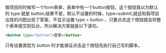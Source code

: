 做项目的时候写一个form表单，表单中有一个button按钮，这个按钮我以为默认的 type 就是 button,结果不是，默认不设置的时候，type=submit,就这和我项目出现的问题出现了答案，不显示设置 type = button ，只要点击这个按钮就会将整个表单提交到后台，所以解决方案就是以下语句。
```html
<button type="button">登录</button>
```
只有设置类型为 button 时才能保证点击这个按钮先执行自己写的脚本。
